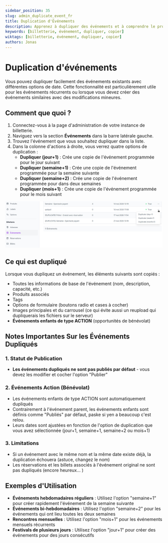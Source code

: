 ```yaml
---
sidebar_position: 35
slug: admin_duplicate_event_fr
title: Duplication d'Événements
description: Apprenez à dupliquer des événements et à comprendre le processus de duplication.
keywords: [billetterie, événement, dupliquer, copier]
wiktags: [billetterie, événement, dupliquer, copier]
authors: Jonas
---
```


# Duplication d'événements

Vous pouvez dupliquer facilement des événements existants avec différentes options de date. Cette fonctionnalité est particulièrement utile pour les événements récurrents ou lorsque vous devez créer des événements similaires avec des modifications mineures.

## Comment que quoi ?

1. Connectez-vous à la page d'administration de votre instance de billetterie.
2. Naviguez vers la section **Événements** dans la barre latérale gauche.
3. Trouvez l'événement que vous souhaitez dupliquer dans la liste.
4. Dans la colonne d'actions à droite, vous verrez quatre options de duplication :
   - **Dupliquer (jour+1)** : Crée une copie de l'événement programmée pour le jour suivant
   - **Dupliquer (semaine+1)** : Crée une copie de l'événement programmée pour la semaine suivante
   - **Dupliquer (semaine+2)** : Crée une copie de l'événement programmée pour dans deux semaines
   - **Dupliquer (mois+1)** : Crée une copie de l'événement programmée pour le mois suivant

![Boutons de duplication d'événement](/img/event_duplication_buttons.jpg)

## Ce qui est dupliqué

Lorsque vous dupliquez un événement, les éléments suivants sont copiés :

- Toutes les informations de base de l'événement (nom, description, capacité, etc.)
- Produits associés
- Tags
- Options de formulaire (boutons radio et cases à cocher)
- Images principales et du carrousel (ce qui évite aussi un reupload qui dupliquerais les fichiers sur le serveur)
- **Événements enfants de type ACTION** (opportunités de bénévolat)

## Notes Importantes Sur les Événements Dupliqués

### 1. Statut de Publication

- **Les événements dupliqués ne sont pas publiés par défaut** - vous devez les modifier et cocher l'option "Publier"

### 2. Événements Action (Bénévolat)

- Les événements enfants de type ACTION sont automatiquement dupliqués
- Contrairement à l'événement parent, les événements enfants sont définis comme "Publiés" par défaut, paske si yen a beaucoup c'est relou.
- Leurs dates sont ajustées en fonction de l'option de duplication que vous avez sélectionnée (jour+1, semaine+1, semaine+2 ou mois+1)

### 3. Limitations

- Si un événement avec le même nom et la même date existe déjà, la duplication échouera (astuce, changez le nom)
- Les réservations et les billets associés à l'événement original ne sont pas dupliqués (encore heureux... )

## Exemples d'Utilisation

- **Événements hebdomadaires réguliers** : Utilisez l'option "semaine+1" pour créer rapidement l'événement de la semaine suivante
- **Événements bi-hebdomadaires** : Utilisez l'option "semaine+2" pour les événements qui ont lieu toutes les deux semaines
- **Rencontres mensuelles** : Utilisez l'option "mois+1" pour les événements mensuels récurrents
- **Festivals de plusieurs jours** : Utilisez l'option "jour+1" pour créer des événements pour des jours consécutifs
